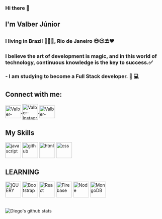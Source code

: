 ### Hi there 👋
## I'm Valber Júnior
### I living in Brazil 💚💛💙, Rio de Janeiro 😎😍⛱❤
### I believe the art of development is magic, and in this world of technology, continuous knowledge is the key to success.✅

### - I am studying to become a Full Stack developer. :sparkling_heart: :computer:

## Connect with me:
<a href="https://www.linkedin.com/in/valber-junior-238217b4/" target="_blank">
<img align="center" alt="Valber-linkedin" height="40" width="50" src="https://cdn.jsdelivr.net/gh/devicons/devicon/icons/linkedin/linkedin-original.svg" style="max-width:100%;">
</a>
<a href="https://www.instagram.com/valber_junnior/" target="_blank">
<img align="center" alt="Valber-instagram" height="50" width="50" src="https://images.vexels.com/media/users/3/137380/isolated/preview/1b2ca367caa7eff8b45c09ec09b44c16-logotipo-de-icono-de-instagram-by-vexels.png" style="max-width:100%;">
</a>
<a href="https://www.facebook.com/junior.vieira.33886305/" target="_blank">
<img align="center" alt="Valber-Facebook" height="40" width="50" src="https://cdn.jsdelivr.net/gh/devicons/devicon/icons/facebook/facebook-original.svg" style="max-width:100%;">
</a>

## My Skills

<img src="https://cdn.icon-icons.com/icons2/2108/PNG/512/javascript_icon_130900.png" alt="javascript" width="50" height="50" style="max-width:100%;"></img>
<img src="https://cdn.icon-icons.com/icons2/936/PNG/512/github-logo_icon-icons.com_73546.png" alt="github" width="50" height="50" style="max-width:100%;"></img>
<img src="https://cdn.icon-icons.com/icons2/2415/PNG/512/html_original_wordmark_logo_icon_146478.png" alt="html" width="50" height="50" style="max-width:100%;"></img>
<img src="https://cdn.jsdelivr.net/gh/devicons/devicon/icons/css3/css3-original-wordmark.svg" alt="css" width="50" height="50" style="max-width:100%;"></img>
</br>

## LEARNING

<img src="https://cdn.jsdelivr.net/gh/devicons/devicon/icons/jquery/jquery-plain-wordmark.svg" alt="jQUERY" width="50" height="50" style="max-width:100%;"></img>
<img src="https://cdn.jsdelivr.net/gh/devicons/devicon/icons/bootstrap/bootstrap-plain-wordmark.svg" alt="Bootstrap" width="50" height="50" style="max-width:100%;"></img>
<img src="https://cdn.jsdelivr.net/gh/devicons/devicon/icons/react/react-original-wordmark.svg" alt="React" width="50" height="50" style="max-width:100%;"></img>
<img src="https://cdn.jsdelivr.net/gh/devicons/devicon/icons/firebase/firebase-plain-wordmark.svg" alt="Firebase" width="50" height="50" style="max-width:100%;"></img>
<img src="https://cdn.jsdelivr.net/gh/devicons/devicon/icons/nodejs/nodejs-plain.svg" alt="Node" width="50" height="50" style="max-width:100%;"></img>
<img src="https://cdn.jsdelivr.net/gh/devicons/devicon/icons/mongodb/mongodb-original-wordmark.svg" alt="MongoDB" width="50" height="50" style="max-width:100%;"></img>
</br></br>


![Diego's github stats](https://github-readme-stats.vercel.app/api?username=ValberJunior&show_icons=true&count_private=true&theme=radical)


